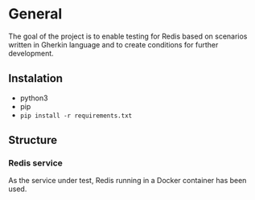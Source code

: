 # General
The goal of the project is to enable testing for Redis based on scenarios written in Gherkin language and to create conditions for further development.

## Instalation
- python3
- pip
- `pip install -r requirements.txt`

## Structure

### Redis service
As the service under test, Redis running in a Docker container has been used.








